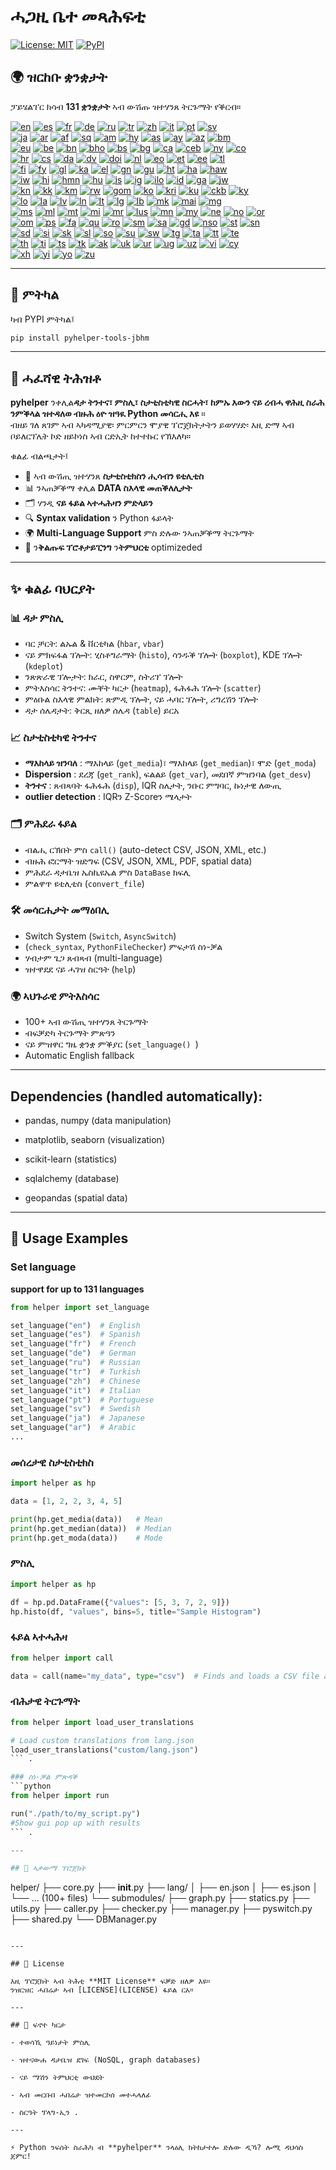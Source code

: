 # ሓጋዚ ቤተ መጻሕፍቲ

[![License: MIT](https://img.shields.io/badge/License-MIT-yellow.svg)](LICENSE) [![PyPI](https://img.shields.io/pypi/v/pyhelper-tools-jbhm?style=for-the-badge&label=PyPI&color=blue)](https://pypi.org/project/pyhelper-tools-jbhm/)

## 🌍 ዝርከቡ ቋንቋታት

ፓይሄልፐር ክሳብ **131 ቋንቋታት** ኣብ ውሽጡ ዝተሃንጸ ትርጉማት የቕርብ።

[![en](https://img.shields.io/badge/lang-en-red.svg)](readme/README.md) [![es](https://img.shields.io/badge/lang-es-yellow.svg)](readme/README.es.md) [![fr](https://img.shields.io/badge/lang-fr-blue.svg)](readme/README.fr.md) [![de](https://img.shields.io/badge/lang-de-green.svg)](readme/README.de.md) [![ru](https://img.shields.io/badge/lang-ru-purple.svg)](readme/README.ru.md) [![tr](https://img.shields.io/badge/lang-tr-orange.svg)](readme/README.tr.md) [![zh](https://img.shields.io/badge/lang-zh-black.svg)](readme/README.zh.md) [![it](https://img.shields.io/badge/lang-it-lightgrey.svg)](readme/README.it.md) [![pt](https://img.shields.io/badge/lang-pt-brightgreen.svg)](readme/README.pt.md) [![sv](https://img.shields.io/badge/lang-sv-blue.svg)](readme/README.sv.md)  
[![ja](https://img.shields.io/badge/lang-ja-red.svg)](readme/README.ja.md) [![ar](https://img.shields.io/badge/lang-ar-brown.svg)](readme/README.ar.md) [![af](https://img.shields.io/badge/lang-af-orange.svg)](readme/README.af.md) [![sq](https://img.shields.io/badge/lang-sq-blue.svg)](readme/README.sq.md) [![am](https://img.shields.io/badge/lang-am-green.svg)](readme/README.am.md) [![hy](https://img.shields.io/badge/lang-hy-red.svg)](readme/README.hy.md) [![as](https://img.shields.io/badge/lang-as-purple.svg)](readme/README.as.md) [![ay](https://img.shields.io/badge/lang-ay-brown.svg)](readme/README.ay.md) [![az](https://img.shields.io/badge/lang-az-lightblue.svg)](readme/README.az.md) [![bm](https://img.shields.io/badge/lang-bm-darkgreen.svg)](readme/README.bm.md)  
[![eu](https://img.shields.io/badge/lang-eu-pink.svg)](readme/README.eu.md) [![be](https://img.shields.io/badge/lang-be-darkblue.svg)](readme/README.be.md) [![bn](https://img.shields.io/badge/lang-bn-teal.svg)](readme/README.bn.md) [![bho](https://img.shields.io/badge/lang-bho-orange.svg)](readme/README.bho.md) [![bs](https://img.shields.io/badge/lang-bs-purple.svg)](readme/README.bm.md) [![bg](https://img.shields.io/badge/lang-bg-green.svg)](readme/README.bg.md) [![ca](https://img.shields.io/badge/lang-ca-yellow.svg)](readme/README.ca.md) [![ceb](https://img.shields.io/badge/lang-ceb-blue.svg)](readme/README.ceb.md) [![ny](https://img.shields.io/badge/lang-ny-red.svg)](readme/README.ny.md) [![co](https://img.shields.io/badge/lang-co-green.svg)](readme/README.co.md)  
[![hr](https://img.shields.io/badge/lang-hr-blue.svg)](readme/README.hr.md) [![cs](https://img.shields.io/badge/lang-cs-red.svg)](readme/README.cs.md) [![da](https://img.shields.io/badge/lang-da-purple.svg)](readme/README.da.md) [![dv](https://img.shields.io/badge/lang-dv-orange.svg)](readme/README.dv.md) [![doi](https://img.shields.io/badge/lang-doi-brown.svg)](readme/README.doi.md) [![nl](https://img.shields.io/badge/lang-nl-orange.svg)](readme/README.nl.md) [![eo](https://img.shields.io/badge/lang-eo-green.svg)](readme/README.eo.md) [![et](https://img.shields.io/badge/lang-et-blue.svg)](readme/README.et.md) [![ee](https://img.shields.io/badge/lang-ee-red.svg)](readme/README.ee.md) [![tl](https://img.shields.io/badge/lang-tl-purple.svg)](readme/README.tl.md)  
[![fi](https://img.shields.io/badge/lang-fi-blue.svg)](readme/README.fi.md) [![fy](https://img.shields.io/badge/lang-fy-orange.svg)](readme/README.fy.md) [![gl](https://img.shields.io/badge/lang-gl-green.svg)](readme/README.gl.md) [![ka](https://img.shields.io/badge/lang-ka-red.svg)](readme/README.ka.md) [![el](https://img.shields.io/badge/lang-el-blue.svg)](readme/README.el.md) [![gn](https://img.shields.io/badge/lang-gn-purple.svg)](readme/README.gn.md) [![gu](https://img.shields.io/badge/lang-gu-orange.svg)](readme/README.gu.md) [![ht](https://img.shields.io/badge/lang-ht-green.svg)](readme/README.ht.md) [![ha](https://img.shields.io/badge/lang-ha-blue.svg)](readme/README.ha.md) [![haw](https://img.shields.io/badge/lang-haw-red.svg)](readme/README.haw.md)  
[![iw](https://img.shields.io/badge/lang-iw-purple.svg)](readme/README.iw.md) [![hi](https://img.shields.io/badge/lang-hi-orange.svg)](readme/README.hi.md) [![hmn](https://img.shields.io/badge/lang-hmn-green.svg)](readme/README.hmn.md) [![hu](https://img.shields.io/badge/lang-hu-blue.svg)](readme/README.hu.md) [![is](https://img.shields.io/badge/lang-is-red.svg)](readme/README.is.md) [![ig](https://img.shields.io/badge/lang-ig-purple.svg)](readme/README.ig.md) [![ilo](https://img.shields.io/badge/lang-ilo-orange.svg)](readme/README.ilo.md) [![id](https://img.shields.io/badge/lang-id-green.svg)](readme/README.id.md) [![ga](https://img.shields.io/badge/lang-ga-blue.svg)](readme/README.ga.md) [![jw](https://img.shields.io/badge/lang-jw-red.svg)](readme/README.jw.md)  
[![kn](https://img.shields.io/badge/lang-kn-purple.svg)](readme/README.kn.md) [![kk](https://img.shields.io/badge/lang-kk-orange.svg)](readme/README.kk.md) [![km](https://img.shields.io/badge/lang-km-green.svg)](readme/README.km.md) [![rw](https://img.shields.io/badge/lang-rw-blue.svg)](readme/README.rw.md) [![gom](https://img.shields.io/badge/lang-gom-red.svg)](readme/README.gom.md) [![ko](https://img.shields.io/badge/lang-ko-purple.svg)](readme/README.ko.md) [![kri](https://img.shields.io/badge/lang-kri-orange.svg)](readme/README.kri.md) [![ku](https://img.shields.io/badge/lang-ku-green.svg)](readme/README.ku.md) [![ckb](https://img.shields.io/badge/lang-ckb-blue.svg)](readme/README.ckb.md) [![ky](https://img.shields.io/badge/lang-ky-red.svg)](readme/README.ky.md)  
[![lo](https://img.shields.io/badge/lang-lo-purple.svg)](readme/README.lo.md) [![la](https://img.shields.io/badge/lang-la-orange.svg)](readme/README.la.md) [![lv](https://img.shields.io/badge/lang-lv-green.svg)](readme/README.lv.md) [![ln](https://img.shields.io/badge/lang-ln-blue.svg)](readme/README.ln.md) [![lt](https://img.shields.io/badge/lang-lt-red.svg)](readme/README.lt.md) [![lg](https://img.shields.io/badge/lang-lg-purple.svg)](readme/README.lg.md) [![lb](https://img.shields.io/badge/lang-lb-orange.svg)](readme/README.lb.md) [![mk](https://img.shields.io/badge/lang-mk-green.svg)](readme/README.mk.md) [![mai](https://img.shields.io/badge/lang-mai-blue.svg)](readme/README.mai.md) [![mg](https://img.shields.io/badge/lang-mg-red.svg)](readme/README.mg.md)  
[![ms](https://img.shields.io/badge/lang-ms-purple.svg)](readme/README.ms.md) [![ml](https://img.shields.io/badge/lang-ml-orange.svg)](readme/README.ml.md) [![mt](https://img.shields.io/badge/lang-mt-green.svg)](readme/README.mt.md) [![mi](https://img.shields.io/badge/lang-mi-blue.svg)](readme/README.mi.md) [![mr](https://img.shields.io/badge/lang-mr-red.svg)](readme/README.mr.md) [![lus](https://img.shields.io/badge/lang-lus-purple.svg)](readme/README.lus.md) [![mn](https://img.shields.io/badge/lang-mn-orange.svg)](readme/README.mn.md) [![my](https://img.shields.io/badge/lang-my-green.svg)](readme/README.my.md) [![ne](https://img.shields.io/badge/lang-ne-blue.svg)](readme/README.ne.md) [![no](https://img.shields.io/badge/lang-no-red.svg)](readme/README.no.md) [![or](https://img.shields.io/badge/lang-or-purple.svg)](readme/README.or.md)  
[![om](https://img.shields.io/badge/lang-om-orange.svg)](readme/README.om.md) [![ps](https://img.shields.io/badge/lang-ps-green.svg)](readme/README.ps.md) [![fa](https://img.shields.io/badge/lang-fa-blue.svg)](readme/README.fa.md) [![qu](https://img.shields.io/badge/lang-qu-red.svg)](readme/README.qu.md) [![ro](https://img.shields.io/badge/lang-ro-purple.svg)](readme/README.ro.md) [![sm](https://img.shields.io/badge/lang-sm-orange.svg)](readme/README.sm.md) [![sa](https://img.shields.io/badge/lang-sa-green.svg)](readme/README.sa.md) [![gd](https://img.shields.io/badge/lang-gd-blue.svg)](readme/README.gd.md) [![nso](https://img.shields.io/badge/lang-nso-red.svg)](readme/README.nso.md) [![st](https://img.shields.io/badge/lang-st-purple.svg)](readme/README.st.md) [![sn](https://img.shields.io/badge/lang-sn-orange.svg)](readme/README.sn.md)  
[![sd](https://img.shields.io/badge/lang-sd-green.svg)](readme/README.sd.md) [![si](https://img.shields.io/badge/lang-si-blue.svg)](readme/README.si.md) [![sk](https://img.shields.io/badge/lang-sk-red.svg)](readme/README.sk.md) [![sl](https://img.shields.io/badge/lang-sl-purple.svg)](readme/README.sl.md) [![so](https://img.shields.io/badge/lang-so-orange.svg)](readme/README.so.md) [![su](https://img.shields.io/badge/lang-su-green.svg)](readme/README.su.md) [![sw](https://img.shields.io/badge/lang-sw-blue.svg)](readme/README.sw.md) [![tg](https://img.shields.io/badge/lang-tg-red.svg)](readme/README.tg.md) [![ta](https://img.shields.io/badge/lang-ta-purple.svg)](readme/README.ta.md) [![tt](https://img.shields.io/badge/lang-tt-orange.svg)](readme/README.tt.md) [![te](https://img.shields.io/badge/lang-te-green.svg)](readme/README.te.md)  
[![th](https://img.shields.io/badge/lang-th-blue.svg)](readme/README.th.md) [![ti](https://img.shields.io/badge/lang-ti-red.svg)](readme/README.ti.md) [![ts](https://img.shields.io/badge/lang-ts-purple.svg)](readme/README.ts.md) [![tk](https://img.shields.io/badge/lang-tk-orange.svg)](readme/README.tk.md) [![ak](https://img.shields.io/badge/lang-ak-green.svg)](readme/README.ak.md) [![uk](https://img.shields.io/badge/lang-uk-blue.svg)](readme/README.uk.md) [![ur](https://img.shields.io/badge/lang-ur-red.svg)](readme/README.ur.md) [![ug](https://img.shields.io/badge/lang-ug-purple.svg)](readme/README.ug.md) [![uz](https://img.shields.io/badge/lang-uz-orange.svg)](readme/README.uz.md) [![vi](https://img.shields.io/badge/lang-vi-green.svg)](readme/README.vi.md) [![cy](https://img.shields.io/badge/lang-cy-blue.svg)](readme/README.cy.md)  
[![xh](https://img.shields.io/badge/lang-xh-red.svg)](readme/README.xh.md) [![yi](https://img.shields.io/badge/lang-yi-purple.svg)](readme/README.yi.md) [![yo](https://img.shields.io/badge/lang-yo-orange.svg)](readme/README.yo.md) [![zu](https://img.shields.io/badge/lang-zu-green.svg)](readme/README.zu.md)

---


## 🚀 ምትካል

ካብ PYPI ምትካል፤

```bash
pip install pyhelper-tools-jbhm
```

---

## 📖 ሓፈሻዊ ትሕዝቶ

**pyhelper** ንቀሊል**ዳታ ትንተና፣ ምስሊ፣ ስታቲስቲካዊ ስርሓት፣ ከምኡ እውን ናይ ረብሓ ዋሕዚ ስራሕ ንምቕላል ዝተዳለወ ብዙሕ ዕዮ ዝዓዪ Python መሳርሒ እዩ** ።  
ብዘይ ገለ ጸገም ኣብ ኣካዳሚያዊ፡ ምርምርን ሞያዊ ፕሮጀክትታትን ይወሃሃድ፡ እዚ ድማ ኣብ ቦይለርፕሌት ኮድ ዘይኮነስ ኣብ ርድኢት ከተተኩር የኽእለካ።

ቁልፊ ብልጫታት፤
- 🧮 ኣብ ውሽጢ ዝተሃንጸ **ስታቲስቲክስን ሒሳብን ዩቲሊቲስ** 
- 📊 ንኣጠቓቕማ ቀሊል **DATA ስእላዊ መጠቕለሊታት** 
- 🗂 ሃንዲ **ናይ ፋይል ኣተሓሕዛን ምድላይን** 
- 🔍 **Syntax validation** ን Python ፋይላት
- 🌍 **Multi-Language Support** ምስ ድሉው ንኣጠቓቕማ ትርጉማት
- 🚀 ን**ቅልጡፍ ፕሮቶታይፒንግ** ን**ትምህርቲ** optimizeded

---

## ✨ ቁልፊ ባህርያት

### 📊 ዳታ ምስሊ
- ባር ቻርት: ልኡል & ቨርቲካል (`hbar`, `vbar`)  
- ናይ ምክፍፋል ፕሎት: ሂስቶግራማት (`histo`), ሳንዱቕ ፕሎት (`boxplot`), KDE ፕሎት (`kdeplot`)  
- ንጽጽራዊ ፕሎታት: ክራር, ስዋርም, ስትሪፕ ፕሎት  
- ምትእስሳር ትንተና: ሙቐት ካርታ (`heatmap`), ፋሕፋሕ ፕሎት (`scatter`)  
- ምዕቡል ስእላዊ ምልክት: ጽምዲ ፕሎት, ናይ ሓባር ፕሎት, ሪግረሽን ፕሎት  
- ዳታ ሰሌዳታት: ቅርጺ ዘለዎ ሰሌዳ (`table`) ይርአ  

### 📈 ስታቲስቲካዊ ትንተና
- **ማእከላይ ዝንባለ** : ማእከላይ (`get_media`)፣ ማእከላይ (`get_median`)፣ ሞድ (`get_moda`)  
- **Dispersion** : ደረጃ (`get_rank`), ፍልልይ (`get_var`), መደበኛ ምዝንባል (`get_desv`)  
- **ትንተና** : ጸብጻባት ፋሕፋሕ (`disp`), IQR ስሌታት, ንቡር ምግባር, ኩነታዊ ለውጢ  
- **outlier detection** : IQRን Z-Scoreን ሜላታት  

### 🗂️ ምሕደራ ፋይል
- ብልሒ ርኽበት ምስ `call()` (auto-detect CSV, JSON, XML, etc.)  
- ብዙሕ ፎርማት ዝድግፍ (CSV, JSON, XML, PDF, spatial data)  
- ምሕደራ ዳታቤዝ ኤስኪዩኤል ምስ `DataBase` ክፍሊ  
- ምልዋጥ ዩቲሊቲስ (`convert_file`)  

### 🛠️ መሳርሒታት መማዕበሊ
- Switch System (`Switch`, `AsyncSwitch`)  
- (`check_syntax`, `PythonFileChecker`) ምፍታሽ ስነ-ቓል  
- ሃብታም ጌጋ ጸብጻብ (multi-language)  
- ዝተዋደደ ናይ ሓገዝ ስርዓት (`help`)  

### 🌍 ኣህጉራዊ ምትእስሳር
- 100+ ኣብ ውሽጢ ዝተሃንጸ ትርጉማት  
- ብፍቓድካ ትርጉማት ምጽዓን  
- ናይ ምዝዋር ግዜ ቋንቋ ምቕያር (`set_language() `)  
- Automatic English fallback  

---

## Dependencies (handled automatically):

- pandas, numpy (data manipulation)

- matplotlib, seaborn (visualization)

- scikit-learn (statistics)

- sqlalchemy (database)

- geopandas (spatial data)

---

## 🔧 Usage Examples

### Set language 

**support for up to 131 languages** 
```python
from helper import set_language

set_language("en")  # English
set_language("es")  # Spanish
set_language("fr")  # French
set_language("de")  # German
set_language("ru")  # Russian
set_language("tr")  # Turkish
set_language("zh")  # Chinese
set_language("it")  # Italian
set_language("pt")  # Portuguese
set_language("sv")  # Swedish
set_language("ja")  # Japanese
set_language("ar")  # Arabic
...
```


### መሰረታዊ ስታቲስቲክስ
```python
import helper as hp

data = [1, 2, 2, 3, 4, 5]

print(hp.get_media(data))   # Mean
print(hp.get_median(data))  # Median
print(hp.get_moda(data))    # Mode
```

### ምስሊ
```python
import helper as hp

df = hp.pd.DataFrame({"values": [5, 3, 7, 2, 9]})
hp.histo(df, "values", bins=5, title="Sample Histogram")
```

### ፋይል ኣተሓሕዛ
```python
from helper import call

data = call(name="my_data", type="csv")  # Finds and loads a CSV file automatically
```

### ብሕታዊ ትርጉማት
```python
from helper import load_user_translations

# Load custom translations from lang.json
load_user_translations("custom/lang.json")
``` .

### ስነ-ቓል ምጽዳቕ
```python
from helper import run

run("./path/to/my_script.py")
#Show gui pop up with results
``` .

---

## 📂 ኣቃውማ ፕሮጀክት

```
helper/
├── core.py
├── __init__.py
├── lang/
│   ├── en.json
│   ├── es.json
│   └── ... (100+ files)
└── submodules/
    ├── graph.py
    ├── statics.py
    ├── utils.py
    ├── caller.py
    ├── checker.py
    ├── manager.py
    ├── pyswitch.py
    ├── shared.py
    └── DBManager.py
``` .

---

## 📜 License

እዚ ፕሮጀክት ኣብ ትሕቲ **MIT License** ፍቓድ ዘለዎ እዩ።  
ንዝርዝር ሓበሬታ ኣብ [LICENSE](LICENSE) ፋይል ርአ።

---

## 🔮 ፍኖተ ካርታ

- ተወሳኺ ዓይነታት ምስሊ

- ዝተናውሐ ዳታቤዝ ደገፍ (NoSQL, graph databases)

- ናይ ማሽን ትምህርቲ ውህደት

- ኣብ መርበብ ሓበሬታ ዝተመርኮሰ መተሓላለፊ

- ስርዓት ፕላግ-ኢን .

---

⚡ Python ንፍሰት ስራሕካ ብ **pyhelper** ንላዕሊ ክትከታተሎ ድሉው ዲኻ? ሎሚ ዳህሳስ ጀምር!